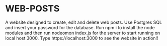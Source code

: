 # WEB-POSTS
A website designed to create, edit and delete web posts. 
Use Postgres SQL and insert your password for the database. Run npm i to install the node modules and then run nodeomon index.js for the server to start running
on local host 3000. Type https://localhost:3000 to see the website in action!!
